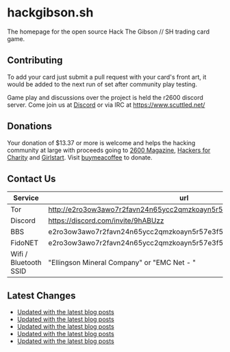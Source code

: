 # hackgibson.sh
The homepage for the open source Hack The Gibson // SH trading card game.


## Contributing

To add your card just submit a pull request with your card's front art, it would be added to the next run of set after community play testing.

Game play and discussions over the project is held the r2600 discord server. Come join us at [Discord](https://discord.com/invite/9hABUzz) or via IRC at https://www.scuttled.net/


## Donations

Your donation of $13.37 or more is welcome and helps the hacking community at large with proceeds going to [2600 Magazine](https://2600.com/), [Hackers for Charity](https://hackersforcharity.org) and [Girlstart](https://girlstart.org).  Visit [buymeacoffee](https://www.buymeacoffee.com/hackgibson.sh) to donate.


## Contact Us

Service | url
-|-
Tor | http://e2ro3ow3awo7r2favn24n65ycc2qmzkoayn5r57e3f56nvjwdcgg32ad.onion
Discord | https://discord.com/invite/9hABUzz
BBS | e2ro3ow3awo7r2favn24n65ycc2qmzkoayn5r57e3f56nvjwdcgg32ad.onion:23
FidoNET | e2ro3ow3awo7r2favn24n65ycc2qmzkoayn5r57e3f56nvjwdcgg32ad.onion:24554
Wifi / Bluetooth SSID | "Ellingson Mineral Company" or "EMC Net - <fidonet address>"

## Latest Changes
<!-- BLOG-POST-LIST:START -->
- [Updated with the latest blog posts](https://github.com/DFW2600/hackgibson.sh/commit/90de62852d6b412ac4051aff5c0933c05b9b0d30)
- [Updated with the latest blog posts](https://github.com/DFW2600/hackgibson.sh/commit/311ef5126ae582f16d7c52707fb9d89768330cac)
- [Updated with the latest blog posts](https://github.com/DFW2600/hackgibson.sh/commit/55c0871b0139dc1612006f4b22e3bf433fe4b121)
- [Updated with the latest blog posts](https://github.com/DFW2600/hackgibson.sh/commit/e7735ccb45c9a17abe6fbba50f718f85b8a213fe)
- [Updated with the latest blog posts](https://github.com/DFW2600/hackgibson.sh/commit/d81c8764c4b9fc7015b04c3abc2d34b3167ec04a)
<!-- BLOG-POST-LIST:END -->
